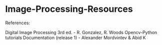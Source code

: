 # Image-Processing-Resources

References:

Digital Image Processing 3rd ed. - R. Gonzalez, R. Woods
Opencv-Python tutorials Documentation (release 1) - Alexander Mordvintev & Abid K
